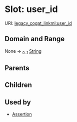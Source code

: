 
# Slot: user_id



URI: [legacy_cogat_linkml:user_id](https://w3id.org/rwblair/legacy-cogat-linkml/user_id)


## Domain and Range

None &#8594;  <sub>0..1</sub> [String](types/String.md)

## Parents


## Children


## Used by

 * [Assertion](Assertion.md)
